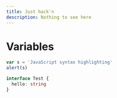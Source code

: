 ```yaml
---
title: Just hack'n
description: Nothing to see here
---
```


# Variables

```javascript
var s = 'JavaScript syntax highlighting'
alert(s)
```

```typescript
interface Test {
  hello: string
}
```
